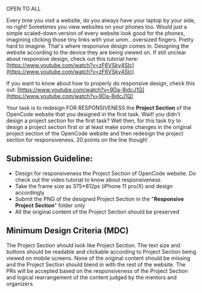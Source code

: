 OPEN TO ALL

Every time you visit a website, do you always have your laptop by your side, no right! Sometimes you view websites on your phones too. Would just a simple scaled-down version of every website look good for the phones, imagining clicking those tiny links with your umm...oversized fingers. Pretty hard to imagine. That's where responsive design comes in. Designing the website according to the device they are being viewed on. If still unclear about responsive design, check out this tutorial here: [https://www.youtube.com/watch?v=zF6VSky4SIc](https://www.youtube.com/watch?v=zF6VSky4SIc) 

If you want to know about how to properly do responsive design, check this out: [https://www.youtube.com/watch?v=9Da-8jdcJ1Q](https://www.youtube.com/watch?v=9Da-8jdcJ1Q) 

Your task is to redesign FOR RESPONSIVENESS the **Project Section** of the OpenCode website that you designed in the first task. Wait! you didn't design a project section for the first task? Well then, for this task try to design a project section first or at least make some changes in the original project section of the OpenCode website and then redesign the project section for responsiveness. 20 points on the line though!

## Submission Guideline:

- Design for responsiveness the Project Section of OpenCode website. Do check out the video tutorial to know about responsiveness
- Take the frame size as 375*812px (iPhone 11 pro/X) and design accordingly
- Submit the PNG of the designed Project Section in the "**Responsive Project Section**" folder only
- All the original content of the Project Section should be preserved

## Minimum Design Criteria (MDC)

The Project Section should look like Project Section. The text size and buttons should be readable and clickable according to Project Section being viewed on mobile screens. None of the original content should be missing and the Project Section should blend in with the rest of the website. The PRs will be accepted based on the responsiveness of the Project Section and logical rearrangement of the content judged by the mentors and organizers.
